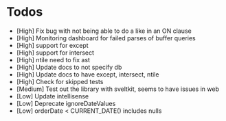 # Todos

-   [High] Fix bug with not being able to do a like in an ON clause
-   [High] Monitoring dashboard for failed parses of buffer queries
-   [High] support for except
-   [High] support for intersect
-   [High] ntile need to fix ast
-   [High] Update docs to not specify db
-   [High] Update docs to have except, intersect, ntile
-   [High] Check for skipped tests
-   [Medium] Test out the library with sveltkit, seems to have issues in web
-   [Low] Update intellisense
-   [Low] Deprecate ignoreDateValues
-   [Low] orderDate < CURRENT_DATE() includes nulls
